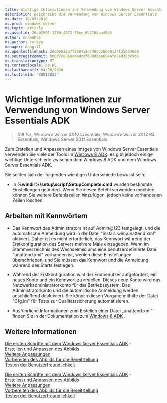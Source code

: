 ```yaml
---
title: Wichtige Informationen zur Verwendung von Windows Server Essentials ADK
description: Beschreibt die Verwendung von Windows Server Essentials
ms.date: 10/03/2016
ms.prod: windows-server
ms.topic: article
ms.assetid: 26cb2992-1250-4672-98ee-8b870baa45d5
author: nnamuhcs
ms.author: coreyp
manager: dongill
ms.openlocfilehash: 2dd0692237f268452d748dc26bd9134f250b4609
ms.sourcegitcommit: b00d7c8968c4adc8f699dbee694afe6ed36bc9de
ms.translationtype: MT
ms.contentlocale: de-DE
ms.lasthandoff: 04/08/2020
ms.locfileid: "80817833"
---
```

# <a name="important-information-for-using-the-windows-server-essentials-adk"></a>Wichtige Informationen zur Verwendung von Windows Server Essentials ADK

>Gilt für: Windows Server 2016 Essentials, Windows Server 2012 R2 Essentials, Windows Server 2012 Essentials

Zum Erstellen und Anpassen eines Images von Windows Server Essentials verwenden Sie viele der Tools im [Windows 8 ADK](https://go.microsoft.com/fwlink/?LinkId=248647). es gibt jedoch einige wichtige Unterschiede zwischen dem Windows 8 ADK und dem Windows Server Essentials ADK.  
  
 Sie sollten sich der folgenden wichtigen Unterschiede bewusst sein:  
  
-   In **%windir%\setup\script\SetupComplete.cmd** wurden bestimmte Einstellungen geändert. Wenn Sie diesen Befehl verwenden möchten, können Sie weitere Befehlszeilen hinzufügen, jedoch keine vorhandenen Zeilen löschen.  
  
## <a name="working-with-passwords"></a>Arbeiten mit Kennwörtern  
  
-   Das Kennwort des Administrators ist auf Admin@123 festgelegt, und die automatische Anmeldung wird in der Datei "install. wim\unattend.xml" aktiviert. Daher ist es nicht erforderlich, das Kennwort während der Erstkonfiguration des Servers mehrere Male einzugeben. Wenn im Stammverzeichnis des Wechselmediums eine benutzerdefinierte Datei "unattend.xml" vorhanden ist, werden diese Einstellungen überschrieben, und Sie müssen das Kennwort und die Anmeldung während des Starts festlegen.  
  
-   Während der Erstkonfiguration wird der Endbenutzer aufgefordert, ein neues Konto und ein Kennwort zu erstellen. Dieses neue Konto wird das Netzwerkadministratorkonto für das Betriebssystem. Das Administratorkonto und die automatische Anmeldung werden anschließend deaktiviert. Sie können diesen Vorgang mithilfe der Datei "Cfg.ini" für Tests zur Qualitätssicherung automatisieren.  
  
-   Ausführliche Informationen zum Erstellen einer Datei „unattend.xml“ finden Sie in der Dokumentation zum [Windows 8 ADK](https://go.microsoft.com/fwlink/?LinkId=248694) .  
  
## <a name="see-also"></a>Weitere Informationen  

 [Die ersten Schritte mit dem Windows Server Essentials ADK](Getting-Started-with-the-Windows-Server-Essentials-ADK.md) -   
 [Erstellen und Anpassen des Abbilds](Creating-and-Customizing-the-Image.md)   
 [Weitere Anpassungen](Additional-Customizations.md)   
 [Vorbereiten des Abbilds für die Bereitstellung](Preparing-the-Image-for-Deployment.md)   
 [Testen der Benutzerfreundlichkeit](Testing-the-Customer-Experience.md)

 [Die ersten Schritte mit dem Windows Server Essentials ADK](../install/Getting-Started-with-the-Windows-Server-Essentials-ADK.md) -   
 [Erstellen und Anpassen des Abbilds](../install/Creating-and-Customizing-the-Image.md)   
 [Weitere Anpassungen](../install/Additional-Customizations.md)   
 [Vorbereiten des Abbilds für die Bereitstellung](../install/Preparing-the-Image-for-Deployment.md)   
 [Testen der Benutzerfreundlichkeit](../install/Testing-the-Customer-Experience.md)

